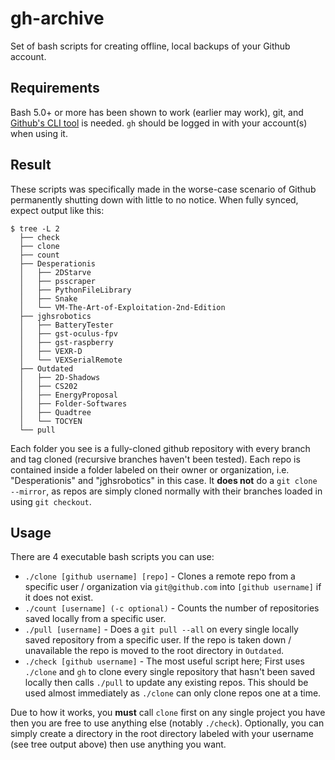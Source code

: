 # gh-archive
Set of bash scripts for creating offline, local backups of your Github account.

## Requirements
Bash 5.0+ or more has been shown to work (earlier may work), git, and [Github's CLI tool](https://github.com/cli/cli) is needed. `gh` should be logged in with your account(s) when using it.

## Result
These scripts was specifically made in the worse-case scenario of Github permanently shutting down with little to no notice. When fully synced, expect output like this:
```
$ tree -L 2
  ├── check
  ├── clone
  ├── count
  ├── Desperationis
  │   ├── 2DStarve
  │   ├── psscraper
  │   ├── PythonFileLibrary
  │   ├── Snake
  │   └── VM-The-Art-of-Exploitation-2nd-Edition
  ├── jghsrobotics
  │   ├── BatteryTester
  │   ├── gst-oculus-fpv
  │   ├── gst-raspberry
  │   ├── VEXR-D
  │   └── VEXSerialRemote
  ├── Outdated
  │   ├── 2D-Shadows
  │   ├── CS202
  │   ├── EnergyProposal
  │   ├── Folder-Softwares
  │   ├── Quadtree
  │   └── TOCYEN
  └── pull
```

Each folder you see is a fully-cloned github repository with every branch and tag cloned (recursive branches haven't been tested). Each repo is contained inside a folder labeled on their owner or organization, i.e. "Desperationis" and "jghsrobotics" in this case. It **does not** do a `git clone --mirror`, as repos are simply cloned normally with their branches loaded in using `git checkout`. 

## Usage
There are 4 executable bash scripts you can use:

* `./clone [github username] [repo]` - Clones a remote repo from a specific user / organization via `git@github.com` into `[github username]` if it does not exist.
* `./count [username] (-c optional)` - Counts the number of repositories saved locally from a specific user.
* `./pull [username]` - Does a `git pull --all` on every single locally saved repository from a specific user. If the repo is taken down / unavailable the repo is moved to the root directory in `Outdated`. 
* `./check [github username]` - The most useful script here; First uses `./clone` and `gh` to clone every single repository that hasn't been saved locally then calls `./pull` to update any existing repos. This should be used almost immediately as `./clone` can only clone repos one at a time. 

Due to how it works, you **must** call `clone` first on any single project you have then you are free to use anything else (notably `./check`). Optionally, you can simply create a directory in the root directory labeled with your username (see tree output above) then use anything you want. 
